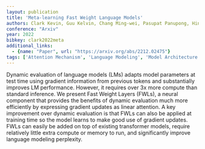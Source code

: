```yaml
---
layout: publication
title: 'Meta-learning Fast Weight Language Models'
authors: Clark Kevin, Guu Kelvin, Chang Ming-wei, Pasupat Panupong, Hinton Geoffrey, Norouzi Mohammad
conference: "Arxiv"
year: 2022
bibkey: clark2022meta
additional_links:
  - {name: "Paper", url: "https://arxiv.org/abs/2212.02475"}
tags: ['Attention Mechanism', 'Language Modeling', 'Model Architecture', 'Pretraining Methods', 'Training Techniques', 'Transformer']
---
```

Dynamic evaluation of language models (LMs) adapts model parameters at test
time using gradient information from previous tokens and substantially improves
LM performance. However, it requires over 3x more compute than standard
inference. We present Fast Weight Layers (FWLs), a neural component that
provides the benefits of dynamic evaluation much more efficiently by expressing
gradient updates as linear attention. A key improvement over dynamic evaluation
is that FWLs can also be applied at training time so the model learns to make
good use of gradient updates. FWLs can easily be added on top of existing
transformer models, require relatively little extra compute or memory to run,
and significantly improve language modeling perplexity.
